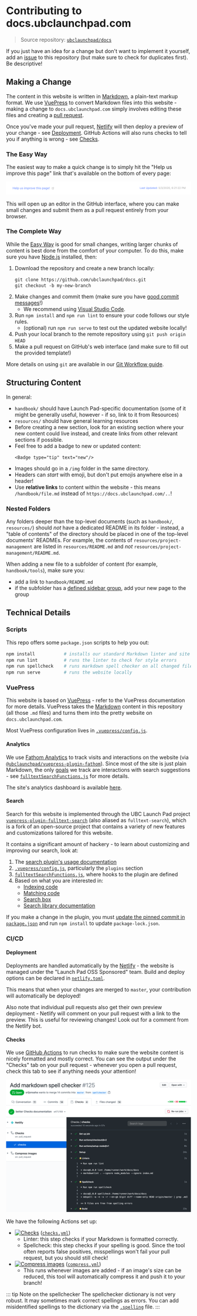 # Contributing to docs.ubclaunchpad.com

> Source repository: [`ubclaunchpad/docs`](https://github.com/ubclaunchpad/docs)

If you just have an idea for a change but don't want to implement it yourself,
add an [issue](https://github.com/ubclaunchpad/docs/issues) to this repository
(but make sure to check for duplicates first). Be descriptive!

## Making a Change

The content in this website is written in [Markdown](https://github.com/adam-p/markdown-here/wiki/Markdown-Cheatsheet), a plain-text markup format. We use [VuePress](#vuepress) to convert Markdown files into this website - making a change to `docs.ubclaunchpad.com` simply involves editing these files and creating a [pull request](/handbook/tools/github.md#pull-requests).

Once you've made your pull request, [Netlify](https://www.netlify.com/) will then deploy a preview of your change - see [Deployment](#deployment). GitHub Actions will also runs checks to tell you if anything is wrong - see [Checks](#checks).

### The Easy Way

The easiest way to make a quick change is to simply hit the "Help us improve this page" link that's available on the bottom of every page:

![help us](./img/help-us-improve.png)

This will open up an editor in the GitHub interface, where you can make small changes and submit them as a pull request entirely from your browser.

### The Complete Way

While the [Easy Way](#the-easy-way) is good for small changes, writing larger chunks of content is best done from the comfort of your computer. To do this, make sure you have [Node.js](https://nodejs.org/en/) installed, then:

1. Download the repository and create a new branch locally:
   ```
   git clone https://github.com/ubclaunchpad/docs.git
   git checkout -b my-new-branch
   ```
2. Make changes and commit them (make sure you have [good commit messages](https://chris.beams.io/posts/git-commit/#seven-rules)!)
   * We recommend using [Visual Studio Code](https://code.visualstudio.com/).
3. Run `npm install` and `npm run lint` to ensure your code follows our style rules.
   * (optional) run `npm run serve` to test out the updated website locally!
4. Push your local branch to the remote repository using `git push origin HEAD`
5. Make a pull request on GitHub's web interface (and make sure to fill out the provided template!)

More details on using `git` are available in our [Git Workflow guide](./resources/git-workflow.md).

## Structuring Content

In general:

* `handbook/` should have Launch Pad-specific documentation (some of it might be generally useful, however - if so, link to it from Resources)
* `resources/` should have general learning resources
* Before creating a new section, look for an existing section where your new content could live instead, and create links from other relevant sections if possible.
* Feel free to add a badge to new or updated content:
  ```
  <Badge type="tip" text="new"/>
  ```
* Images should go in a `/img` folder in the same directory.
* Headers can *start* with emoji, but don't put emojis anywhere else in a header!
* Use **relative links** to content within the website - this means `/handbook/file.md` instead of `https://docs.ubclaunchpad.com/..`!

### Nested Folders

Any folders deeper than the top-level documents (such as `handbook/`, `resources/`) should *not* have a dedicated README in its folder - instead, a "table of contents" of the directory should be placed in one of the top-level documents' READMEs. For example, the contents of `resources/project-management` are listed in `resources/README.md` and *not* `resources/project-management/README.md`.

When adding a new file to a subfolder of content (for example, `handbook/tools`), make sure you:

* add a link to `handbook/README.md`
* if the subfolder has a [defined sidebar group](https://sourcegraph.com/search?q=repo:%5Egithub%5C.com/ubclaunchpad/docs%24+file:%5E%5C.vuepress/config%5C.js+sidebar&patternType=literal), add your new page to the group

## Technical Details

### Scripts

This repo offers some `package.json` scripts to help you out:

```sh
npm install           # installs our standard Markdown linter and site builder
npm run lint          # runs the linter to check for style errors
npm run spellcheck    # runs markdown spell checker on all changed files
npm run serve         # runs the website locally
```

### VuePress

This website is based on [VuePress](https://vuepress.vuejs.org/guide/) - refer to the
VuePress documentation for more details. VuePress takes the [Markdown](https://github.com/adam-p/markdown-here/wiki/Markdown-Cheatsheet) content in this repository (all those `.md` files) and turns them into the pretty website on `docs.ubclaunchpad.com`.

Most VuePress configuration lives in [`.vuepress/config.js`](https://sourcegraph.com/github.com/ubclaunchpad/docs/-/blob/.vuepress/config.js).

#### Analytics

We use [Fathom Analytics](https://usefathom.com/) to track visits and interactions on the website (via [`@ubclaunchpad/vuepress-plugin-fathom`](https://github.com/ubclaunchpad/vuepress-plugin-fathom)). Since most of the site is just plain Markdown, the only [goals](https://usefathom.com/support/goals) we track are interactions with search suggestions - see [`fulltextSearchFunctions.js`](./.vuepress/fulltextSearchFunctions.js) for more details.

The site's analytics dashboard is available [here](https://app.usefathom.com/share/oemmhhle/docs.ubclaunchpad.com).

#### Search

Search for this website is implemented through the UBC Launch Pad project [`vuepress-plugin-fulltext-search`](https://github.com/ubclaunchpad/vuepress-plugin-fulltext-search) (also aliased as `fulltext-search`), which is a fork of an open-source project that contains a variety of new features and customizations tailored for this website.

It contains a significant amount of hackery - to learn about customizing and improving our search, look at:

1. The [search plugin's usage documentation](https://github.com/ubclaunchpad/vuepress-plugin-fulltext-search/blob/master/README.md)
2. [`.vuepress/config.js`](https://sourcegraph.com/github.com/ubclaunchpad/docs/-/blob/.vuepress/config.js), particularly the `plugins` section
3. [`fulltextSearchFunctions.js`](https://sourcegraph.com/github.com/ubclaunchpad/docs/-/blob/.vuepress/fulltextSearchFunctions.js), where hooks to the plugin are defined
4. Based on what you are interested in:
   * [Indexing code](https://sourcegraph.com/github.com/ubclaunchpad/vuepress-plugin-fulltext-search/-/blob/services/flexsearchSvc.js)
   * [Matching code](https://sourcegraph.com/github.com/ubclaunchpad/vuepress-plugin-fulltext-search/-/blob/services/matchQuery.js)
   * [Search box](https://sourcegraph.com/github.com/ubclaunchpad/vuepress-plugin-fulltext-search/-/blob/components/SearchBox.vue)
   * [Search library documentation](https://github.com/nextapps-de/flexsearch#api-overview)

If you make a change in the plugin, you must [update the pinned commit in `package.json`](https://sourcegraph.com/search?q=repo:%5Egithub%5C.com/ubclaunchpad/docs%24+file:%5Epackage%5C.json+%28%22vuepress-plugin-fulltext-search%22:+%22%29.*&patternType=regexp) and run `npm install` to update `package-lock.json`.

### CI/CD

#### Deployment

Deployments are handled automatically by the [Netlify](https://www.netlify.com/) - the website is managed under the "Launch Pad OSS Sponsored" team. Build and deploy options can be declared in [`netlify.toml`](./netlify.toml).

This means that when your changes are merged to `master`, your contribution will automatically be deployed!

Also note that individual pull requests also get their own preview deployment - Netlify will comment on your pull request with a link to the preview. This is useful for reviewing changes! Look out for a comment from the Netlify bot.

#### Checks

We use [GitHub Actions](https://github.com/features/actions) to run checks to make sure the website content is nicely formatted and mostly correct. You can see the output under the "Checks" tab on your pull request - whenever you open a pull request, check this tab to see if anything needs your attention!

![pr checks tab](./img/pr-checks.png)

We have the following Actions set up:

* [![Checks](https://github.com/ubclaunchpad/docs/workflows/Checks/badge.svg)](https://github.com/ubclaunchpad/docs/actions?query=workflow%3AChecks) ([`checks.yml`](./.github/workflows/checks.yml))
  * Linter: this step checks if your Markdown is formatted correctly.
  * Spellcheck: this step checks if your spelling is good. Since the tool often reports false positives, misspellings won't fail your pull request, but you should still check!
* [![Compress images](https://github.com/ubclaunchpad/docs/workflows/Compress%20images/badge.svg)](https://github.com/ubclaunchpad/docs/actions?query=workflow%3A%22Compress+images%22) ([`compress.yml`](./.github/workflows/compress.yml))
  * This runs whenever images are added - if an image's size can be reduced, this tool will automatically compress it and push it to your branch!

::: tip Note on the spellchecker
The spellchecker dictionary is not very robust. It may sometimes mark correct spellings as errors. You can add misidentified spellings to the dictionary via the [`.spelling`](./.spelling) file.
:::
